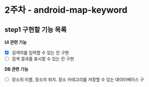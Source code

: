# 2주차 - android-map-keyword
## step1 구현할 기능 목록

**UI 관련 기능**
- [x] 검색어를 입력할 수 있는 칸 구현
- [ ] 검색 결과를 표시할 수 있는 칸 구현

**DB 관련 기능**
- [ ]  장소의 이름, 장소의 위치. 장소 카테고리를 저장할 수 있는 데이터베이스 구